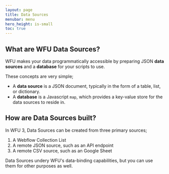 ```yaml
---
layout: page
title: Data Sources
menubar: menu
hero_height: is-small
toc: true
---
```


## What are WFU Data Sources?

WFU makes your data programmatically accessible by preparing JSON **data sources** and a **database** for your scripts to use.

These concepts are very simple;

- A **data source** is a JSON document, typically in the form of a table, list, or dictionary.
- A **database** is a Javascript `map`, which provides a key-value store for the data sources to reside in.

## How are Data Sources built?

In WFU 3, Data Sources can be created from three primary sources;

1. A Webflow Collection List
2. A remote JSON source, such as an API endpoint
3. A remote CSV source, such as an Google Sheet

Data Sources undery WFU's data-binding capabilities, but you can use them for other purposes as well.



